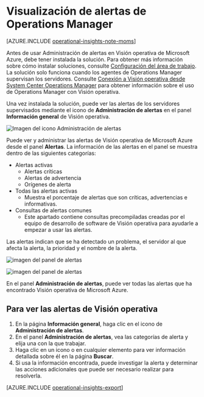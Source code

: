 <properties
   pageTitle="Visualización de alertas de Operations Manager"
   description="Aprenda cómo administrar las alertas de Operations Manager para los servidores supervisados en la infraestructura."
   services="operational-insights"
   documentationCenter=""
   authors="bandersmsft"
   manager="jwhit"
   editor="" />
<tags
   ms.service="operational-insights"
   ms.devlang="na"
   ms.topic="article"
   ms.tgt_pltfrm="na"
   ms.workload="na"
   ms.date="08/05/2015"
   ms.author="banders" />



# Visualización de alertas de Operations Manager

[AZURE.INCLUDE [operational-insights-note-moms](../../includes/operational-insights-note-moms.md)]

Antes de usar Administración de alertas en Visión operativa de Microsoft Azure, debe tener instalada la solución. Para obtener más información sobre cómo instalar soluciones, consulte [Configuración del área de trabajo](operational-insights-setup-workspace.md). La solución solo funciona cuando los agentes de Operations Manager supervisan los servidores. Consulte [Conexión a Visión operativa desde System Center Operations Manager](operational-insights-connect-scom.md) para obtener información sobre el uso de Operations Manager con Visión operativa.

Una vez instalada la solución, puede ver las alertas de los servidores supervisados mediante el icono de **Administración de alertas** en el panel **Información general** de Visión operativa.

![Imagen del icono Administración de alertas](./media/operational-insights-alerts/overview-alert.png)


Puede ver y administrar las alertas de Visión operativa de Microsoft Azure desde el panel **Alertas**. La información de las alertas en el panel se muestra dentro de las siguientes categorías:

- Alertas activas
	- Alertas críticas
	- Alertas de advertencia
	- Orígenes de alerta
- Todas las alertas activas
	- Muestra el porcentaje de alertas que son críticas, advertencias e informativas.
- Consultas de alertas comunes
	- Este apartado contiene consultas precompiladas creadas por el equipo de desarrollo de software de Visión operativa para ayudarle a empezar a usar las alertas.


Las alertas indican que se ha detectado un problema, el servidor al que afecta la alerta, la prioridad y el nombre de la alerta.

![imagen del panel de alertas](./media/operational-insights-alerts/alert-drilldown1.png)

![imagen del panel de alertas](./media/operational-insights-alerts/alert-drilldown2.png)


En el panel **Administración de alertas**, puede ver todas las alertas que ha encontrado Visión operativa de Microsoft Azure.

## Para ver las alertas de Visión operativa

1. En la página **Información general**, haga clic en el icono de **Administración de alertas**.
2. En el panel **Administración de alertas**, vea las categorías de alerta y elija una con la que trabajar.
3. Haga clic en un icono o en cualquier elemento para ver información detallada sobre él en la página **Buscar**.
4. Si usa la información encontrada, puede investigar la alerta y determinar las acciones adicionales que puede ser necesario realizar para resolverla.

[AZURE.INCLUDE [operational-insights-export](../../includes/operational-insights-export.md)]

<!---HONumber=August15_HO6-->